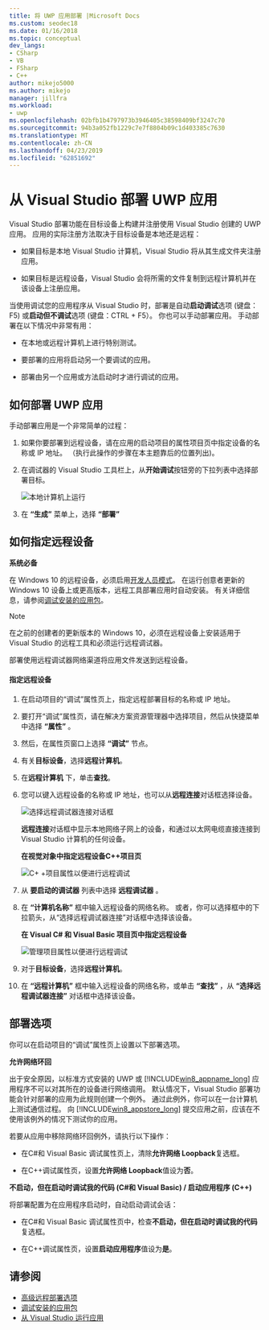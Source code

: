 ```yaml
---
title: 将 UWP 应用部署 |Microsoft Docs
ms.custom: seodec18
ms.date: 01/16/2018
ms.topic: conceptual
dev_langs:
- CSharp
- VB
- FSharp
- C++
author: mikejo5000
ms.author: mikejo
manager: jillfra
ms.workload:
- uwp
ms.openlocfilehash: 02bfb1b4797973b3946405c38598409bf3247c70
ms.sourcegitcommit: 94b3a052fb1229c7e7f8804b09c1d403385c7630
ms.translationtype: MT
ms.contentlocale: zh-CN
ms.lasthandoff: 04/23/2019
ms.locfileid: "62851692"
---
```

# <a name="deploy-uwp-apps-from-visual-studio"></a>从 Visual Studio 部署 UWP 应用

Visual Studio 部署功能在目标设备上构建并注册使用 Visual Studio 创建的 UWP 应用。 应用的实际注册方法取决于目标设备是本地还是远程： 

- 如果目标是本地 Visual Studio 计算机，Visual Studio 将从其生成文件夹注册应用。

- 如果目标是远程设备，Visual Studio 会将所需的文件复制到远程计算机并在该设备上注册应用。

当使用调试您的应用程序从 Visual Studio 时，部署是自动**启动调试**选项 (键盘：F5) 或**启动但不调试**选项 (键盘：CTRL + F5）。 你也可以手动部署应用。 手动部署在以下情况中非常有用： 

- 在本地或远程计算机上进行特别测试。 

- 要部署的应用将启动另一个要调试的应用。 

- 部署由另一个应用或方法启动时才进行调试的应用。

## <a name="BKMK_How_to_deploy_a_Windows_Store_app"></a> 如何部署 UWP 应用
 手动部署应用是一个非常简单的过程：

1. 如果你要部署到远程设备，请在应用的启动项目的属性项目页中指定设备的名称或 IP 地址。 （执行此操作的步骤在本主题靠后的位置列出)。

2. 在调试器的 Visual Studio 工具栏上，从**开始调试**按钮旁的下拉列表中选择部署目标。 

     ![本地计算机上运行](../debugger/media/vsrun_f5_local.png "VSRUN_F5_Local")

3. 在 **“生成”** 菜单上，选择 **“部署”**

## <a name="BKMK_How_to_specify_a_remote_device"></a> 如何指定远程设备

**系统必备**

在 Windows 10 的远程设备，必须启用[开发人员模式](/windows/uwp/get-started/enable-your-device-for-development)。 在运行创意者更新的 Windows 10 设备上或更高版本，远程工具部署应用时自动安装。 有关详细信息，请参阅[调试安装的应用包](../debugger/debug-installed-app-package.md)。

> [!NOTE]
> 在之前的创建者的更新版本的 Windows 10，必须在远程设备上安装适用于 Visual Studio 的远程工具和必须运行远程调试器。

部署使用远程调试器网络渠道将应用文件发送到远程设备。

#### <a name="to-specify-a-remote-device"></a>指定远程设备

1. 在启动项目的“调试”属性页上，指定远程部署目标的名称或 IP 地址。

2. 要打开“调试”属性页，请在解决方案资源管理器中选择项目，然后从快捷菜单中选择 **“属性”** 。

3. 然后，在属性页窗口上选择 **“调试”** 节点。

4. 有关**目标设备**，选择**远程计算机**。

5. 在**远程计算机** 下，单击**查找**。

6. 您可以键入远程设备的名称或 IP 地址，也可以从**远程连接**对话框选择设备。

    ![选择远程调试器连接对话框](../debugger/media/vsrun_selectremotedebuggerdlg.png "VSRUN_SelectRemoteDebuggerDlg")

    **远程连接**对话框中显示本地网络子网上的设备，和通过以太网电缆直接连接到 Visual Studio 计算机的任何设备。

   **在视觉对象中指定远程设备C++项目页**

   ![C&#43; &#43;项目属性以便进行远程调试](../debugger/media/vsrun_cpp_projprop_remote.png "VSRUN_CPP_ProjProp_Remote")

7. 从 **要启动的调试器** 列表中选择 **远程调试器** 。

8. 在 **“计算机名称”** 框中输入远程设备的网络名称。 或者，你可以选择框中的下拉箭头，从“选择远程调试器连接”对话框中选择该设备。

   **在 Visual C# 和 Visual Basic 项目页中指定远程设备**

   ![管理项目属性以便进行远程调试](../debugger/media/vsrun_managed_projprop_remote.png "VSRUN_Managed_ProjProp_Remote")

9. 对于**目标设备**，选择**远程计算机**。

10. 在 **“远程计算机”** 框中输入远程设备的网络名称，或单击 **“查找”** ，从 **“选择远程调试器连接”** 对话框中选择该设备。

## <a name="BKMK_Deployment_options"></a> 部署选项

你可以在启动项目的“调试”属性页上设置以下部署选项。

**允许网络环回**

出于安全原因，以标准方式安装的 UWP 或 [!INCLUDE[win8_appname_long](../debugger/includes/win8_appname_long_md.md)] 应用程序不可以对其所在的设备进行网络调用。 默认情况下，Visual Studio 部署功能会针对部署的应用为此规则创建一个例外。 通过此例外，你可以在一台计算机上测试通信过程。 向 [!INCLUDE[win8_appstore_long](../debugger/includes/win8_appstore_long_md.md)] 提交应用之前，应该在不使用该例外的情况下测试你的应用。

若要从应用中移除网络环回例外，请执行以下操作：

- 在C#和 Visual Basic 调试属性页上，清除**允许网络 Loopback**复选框。

- 在C++调试属性页，设置**允许网络 Loopback**值设为**否**。

**不启动，但在启动时调试我的代码 (C#和 Visual Basic) / 启动应用程序 (C++)**

将部署配置为在应用程序启动时，自动启动调试会话：

- 在C#和 Visual Basic 调试属性页中，检查**不启动，但在启动时调试我的代码**复选框。

- 在C++调试属性页，设置**启动应用程序**值设为**是**。

## <a name="see-also"></a>请参阅

- [高级远程部署选项](/windows/uwp/debug-test-perf/deploying-and-debugging-uwp-apps#advanced-remote-deployment-options)
- [调试安装的应用包](../debugger/debug-installed-app-package.md)
- [从 Visual Studio 运行应用](/visualstudio/debugger/debugging-windows-store-and-windows-universal-apps)
